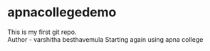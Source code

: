 # apnacollegedemo
This is my first git repo.
<br/>
Author - varshitha besthavemula
Starting again using apna college
